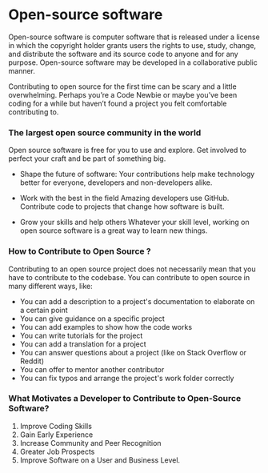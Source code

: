 # Open-source software

Open-source software is computer software that is released under a license in which the copyright holder grants users the rights to use, study, change, and distribute the software and its source code to anyone and for any purpose. Open-source software may be developed in a collaborative public manner. 

Contributing to open source for the first time can be scary and a little overwhelming. Perhaps you’re a Code Newbie or maybe you’ve been coding for a while but haven’t found a project you felt comfortable contributing to.

### The largest open source community in the world

Open source software is free for you to use and explore. Get involved to perfect your craft and be part of something big.

- Shape the future of software:
Your contributions help make technology better for everyone, developers and non-developers alike.

- Work with the best in the field
Amazing developers use GitHub. Contribute code to projects that change how software is built.

- Grow your skills and help others
Whatever your skill level, working on open source software is a great way to learn new things.

### How to Contribute to Open Source ?

Contributing to an open source project does not necessarily mean that you have to contribute to the codebase. You can contribute to open source in many different ways, like:

- You can add a description to a project's documentation to elaborate on a certain point
- You can give guidance on a specific project
- You can add examples to show how the code works
- You can write tutorials for the project
- You can add a translation for a project
- You can answer questions about a project (like on Stack Overflow or Reddit)
- You can offer to mentor another contributor
- You can fix typos and arrange the project's work folder correctly

### What Motivates a Developer to Contribute to Open-Source Software?

1. Improve Coding Skills
2. Gain Early Experience
3. Increase Community and Peer Recognition
4. Greater Job Prospects
5. Improve Software on a User and Business Level.